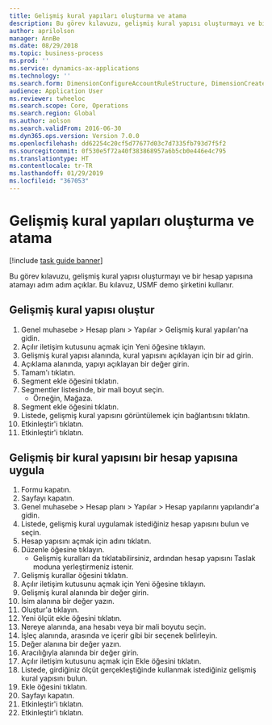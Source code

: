 ```yaml
---
title: Gelişmiş kural yapıları oluşturma ve atama
description: Bu görev kılavuzu, gelişmiş kural yapısı oluşturmayı ve bir hesap yapısına atamayı adım adım açıklar.
author: aprilolson
manager: AnnBe
ms.date: 08/29/2018
ms.topic: business-process
ms.prod: ''
ms.service: dynamics-ax-applications
ms.technology: ''
ms.search.form: DimensionConfigureAccountRuleStructure, DimensionCreateAccountRuleStructure, DimensionHierarchyAddLevel, DimensionHierarchyConstraintActivate, DimensionConfigureAccountStructure, DimensionConfigureAccountRule, DimensionCreateAccountRule, DimensionSelectAccountRuleStructure
audience: Application User
ms.reviewer: twheeloc
ms.search.scope: Core, Operations
ms.search.region: Global
ms.author: aolson
ms.search.validFrom: 2016-06-30
ms.dyn365.ops.version: Version 7.0.0
ms.openlocfilehash: dd62254c20cf5d77677d03c7d7335fb793d7f5f2
ms.sourcegitcommit: 0f530e5f72a40f383868957a6b5cb0e446e4c795
ms.translationtype: HT
ms.contentlocale: tr-TR
ms.lasthandoff: 01/29/2019
ms.locfileid: "367053"
---
```

# <a name="create-and-assign-advanced-rule-structures"></a>Gelişmiş kural yapıları oluşturma ve atama

[!include [task guide banner](../../includes/task-guide-banner.md)]

Bu görev kılavuzu, gelişmiş kural yapısı oluşturmayı ve bir hesap yapısına atamayı adım adım açıklar. Bu kılavuz, USMF demo şirketini kullanır.


## <a name="create-an-advanced-rule-structure"></a>Gelişmiş kural yapısı oluştur
1. Genel muhasebe > Hesap planı > Yapılar > Gelişmiş kural yapıları'na gidin.
2. Açılır iletişim kutusunu açmak için Yeni öğesine tıklayın.
3. Gelişmiş kural yapısı alanında, kural yapısını açıklayan için bir ad girin.
4. Açıklama alanında, yapıyı açıklayan bir değer girin.
5. Tamam'ı tıklatın.
6. Segment ekle öğesini tıklatın.
7. Segmentler listesinde, bir mali boyut seçin.
    * Örneğin, Mağaza.  
8. Segment ekle öğesini tıklatın.
9. Listede, gelişmiş kural yapısını görüntülemek için bağlantısını tıklatın.
10. Etkinleştir'i tıklatın.
11. Etkinleştir'i tıklatın.

## <a name="apply-an-advanced-rule-structure-to-an-account-structure"></a>Gelişmiş bir kural yapısını bir hesap yapısına uygula
1. Formu kapatın.
2. Sayfayı kapatın.
3. Genel muhasebe > Hesap planı > Yapılar > Hesap yapılarını yapılandır'a gidin.
4. Listede, gelişmiş kural uygulamak istediğiniz hesap yapısını bulun ve seçin.
5. Hesap yapısını açmak için adını tıklatın.
6. Düzenle öğesine tıklayın.
    * Gelişmiş kuralları da tıklatabilirsiniz, ardından hesap yapısını Taslak moduna yerleştirmeniz istenir.  
7. Gelişmiş kurallar öğesini tıklatın.
8. Açılır iletişim kutusunu açmak için Yeni öğesine tıklayın.
9. Gelişmiş kural alanında bir değer girin.
10. İsim alanına bir değer yazın.
11. Oluştur'a tıklayın.
12. Yeni ölçüt ekle öğesini tıklatın.
13. Nereye alanında, ana hesabı veya bir mali boyutu seçin.
14. İşleç alanında, arasında ve içerir gibi bir seçenek belirleyin.
15. Değer alanına bir değer yazın.
16. Aracılığıyla alanında bir değer girin.
17. Açılır iletişim kutusunu açmak için Ekle öğesini tıklatın.
18. Listede, girdiğiniz ölçüt gerçekleştiğinde kullanmak istediğiniz gelişmiş kural yapısını bulun.
19. Ekle öğesini tıklatın.
20. Sayfayı kapatın.
21. Etkinleştir'i tıklatın.
22. Etkinleştir'i tıklatın.

